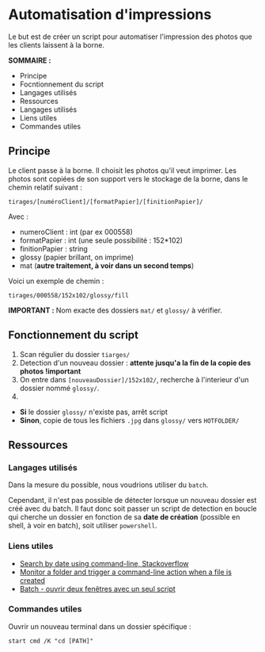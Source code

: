 # Automatisation d'impressions

Le but est de créer un script pour automatiser l'impression des photos que les clients laissent à la borne.

**SOMMAIRE :**
- Principe
- Focntionnement du script
- Langages utilisés
- Ressources
 - Langages utilisés
 - Liens utiles
 - Commandes utiles

## Principe
Le client passe à la borne. Il choisit les photos qu'il veut imprimer. Les photos sont copiées de son support vers le stockage de la borne, dans le chemin relatif suivant :
```
tirages/[numéroClient]/[formatPapier]/[finitionPapier]/
```
Avec :
- numeroClient : int (par ex 000558)
- formatPapier : int (une seule possibilité : 152*102)
- finitionPapier : string
 - glossy (papier brillant, on imprime)
 - mat (**autre traitement, à voir dans un second temps**)

Voici un exemple de chemin :
```
tirages/000558/152x102/glossy/fill
```

**IMPORTANT :** Nom exacte des dossiers `mat/` et `glossy/` à vérifier.


## Fonctionnement du script
1. Scan régulier du dossier `tiarges/`
2. Detection d'un nouveau dossier : **attente jusqu'a la fin de la copie des photos !important**
3. On entre dans `[nouveauDossier]/152x102/`, recherche à l'interieur d'un dossier nommé `glossy/`.
4.
 - **Si** le dossier `glossy/` n'existe pas, arrêt script
 - **Sinon**, copie de tous les fichiers `.jpg` dans `glossy/` vers `HOTFOLDER/`


## Ressources

### Langages utilisés
Dans la mesure du possible, nous voudrions utiliser du `batch`.

Cependant, il n'est pas possible de détecter lorsque un nouveau dossier est créé avec du batch. Il faut donc soit passer un script de detection en boucle qui cherche un dossier en fonction de sa **date de création** (possible en shell, à voir en batch), soit utiliser `powershell`.


### Liens utiles

- [Search by date using command-line, Stackoverflow](http://stackoverflow.com/questions/9234207/search-by-date-using-command-line)
- [Monitor a folder and trigger a command-line action when a file is created](http://superuser.com/questions/226828/how-to-monitor-a-folder-and-trigger-a-command-line-action-when-a-file-is-created)
- [Batch - ouvrir deux fenêtres avec un seul script](https://openclassrooms.com/forum/sujet/batch-ouvrir-deux-fenetres-avec-un-seul-script-28126)


### Commandes utiles

Ouvrir un nouveau terminal dans un dossier spécifique :
```batch
start cmd /K "cd [PATH]"
```
